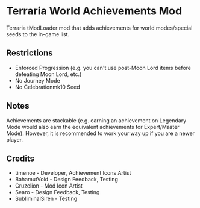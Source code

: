 # Terraria World Achievements Mod

Terraria tModLoader mod that adds achievements for world modes/special seeds to the in-game list.

## Restrictions
- Enforced Progression (e.g. you can't use post-Moon Lord items before defeating Moon Lord, etc.)
- No Journey Mode
- No Celebrationmk10 Seed

## Notes
Achievements are stackable (e.g. earning an achievement on Legendary Mode would also earn the equivalent achievements for Expert/Master Mode). However, it is recommended to work your way up if you are a newer player.

## Credits
- timenoe - Developer, Achievement Icons Artist
- BahamutVoid - Design Feedback, Testing
- Cruzelion - Mod Icon Artist
- Searo - Design Feedback, Testing
- SubliminalSiren - Testing
